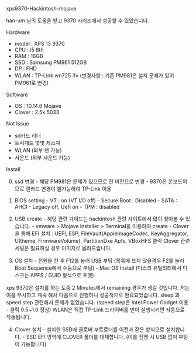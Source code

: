 xps9370-Hackintosh-mojave

han-um 님의 도움을 받고 9370 시리즈에서 성공할 수 있었습니다.

Hardware
 - model :  XPS 13 9370
 - CPU : i5 8th
 - RAM : 16GB
 - SSD : Samsung PM961 512GB
 - DP : FHD
 - WLAN : TP-Link wn725 3v
  (변경사항 : 기존 PM981은 설치 문제가 있어 PM961로 변경)

 Software
 - OS : 10.14.6 Mojave
 - Clover : 2.5k 5033


Not Issue
 - sd카드 리더
 - 트릭패드 몇몇 제스쳐
 - WLAN (외부 랜 가능)
 - 사운드 (외부 사운드 가능)

 
  Install
  
  0. ssd 변경
    - 해당 PM981은 문제가 있으므로 전 버전으로 변경
    - 9370은 온보드이므로 랜카드 변경이 불가능하여 TP-Link 이용

  1. BIOS setting
    - VT : on (VT I/O off)
    - Secure Boot : Disabled
    - SATA : AHCI
    - Legacy off, Uefi on
    - TPM : disabled

  2. USB create 
    - 해당 관련 가이드는 hackintosh 관련 사이트에서 많이 찾아볼 수 있습니다.
    - vmware > Mojave installer > Terminal을 이용하여 create
    - Clover을 통해 EFI 설치
         : UEFI, ESP, FileVault(AppleImageCodec, KeyAggregator, UItheme, FirmwareVolume), PartitionDxe
           Apfs, VBoxHFS 클릭
      Clover 관련 세팅은 필요하실 경우 이미지로 올려드립니다.
      
  3. OS 설치
    - 전원을 킨 후 F12를 눌러 USB 부팅 (목록에 뜨지 않을경우 F2를 눌러 Boot Sequence에서 수동으로 부팅)
    - Mac OS Install (디스크 유틸리티에서 디스크는 APFS / GUID 형식으로 포맷)

  xps 9370은 설치를 하는 도중 2 Minutes에서 remaining 경우가 생길 것입니다.
  저는 이를 무시하고 계속 해서 다음으로 진행하니 성공적으로 완료되었습니다.
  sleep 과 speed step 관련해서 문제가 없었습니다. (speed step은 Intel Power Gadget 이용 - 클럭 0.5~1.0 정상)
  WLAN은 직접 TP-Link 드라이버를 받아 실행시키면 자동으로 작동됩니다.
  
   4. Clover 설치
     - 설치한 SSD에 클로버 부트로더를 이전과 같은 방식으로 설치합니다.
     - SSD EFI 영역에 CLOVER 폴더를 대체합니다. (이를 진행 시 USB 없이 부팅이 가능합니다)

